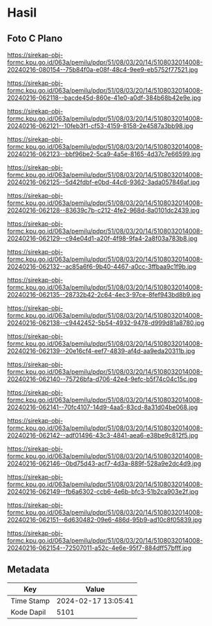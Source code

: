 # Hasil

## Foto C Plano

https://sirekap-obj-formc.kpu.go.id/063a/pemilu/pdpr/51/08/03/20/14/5108032014008-20240216-080154--75b84f0a-e08f-48c4-9ee9-eb5752f77521.jpg

https://sirekap-obj-formc.kpu.go.id/063a/pemilu/pdpr/51/08/03/20/14/5108032014008-20240216-062118--bacde45d-860e-41e0-a0df-384b68b42e9e.jpg

https://sirekap-obj-formc.kpu.go.id/063a/pemilu/pdpr/51/08/03/20/14/5108032014008-20240216-062121--10feb3f1-cf53-4159-8158-2e4587a3bb98.jpg

https://sirekap-obj-formc.kpu.go.id/063a/pemilu/pdpr/51/08/03/20/14/5108032014008-20240216-062123--bbf96be2-5ca9-4a5e-8165-4d37c7e66599.jpg

https://sirekap-obj-formc.kpu.go.id/063a/pemilu/pdpr/51/08/03/20/14/5108032014008-20240216-062125--5d42fdbf-e0bd-44c6-9362-3ada057846af.jpg

https://sirekap-obj-formc.kpu.go.id/063a/pemilu/pdpr/51/08/03/20/14/5108032014008-20240216-062128--83639c7b-c212-4fe2-968d-8a0101dc2439.jpg

https://sirekap-obj-formc.kpu.go.id/063a/pemilu/pdpr/51/08/03/20/14/5108032014008-20240216-062129--c94e04d1-a20f-4f98-9fa4-2a8f03a783b8.jpg

https://sirekap-obj-formc.kpu.go.id/063a/pemilu/pdpr/51/08/03/20/14/5108032014008-20240216-062132--ac85a6f6-9b40-4467-a0cc-3ffbaa9c1f9b.jpg

https://sirekap-obj-formc.kpu.go.id/063a/pemilu/pdpr/51/08/03/20/14/5108032014008-20240216-062135--28732b42-2c64-4ec3-97ce-8fef943bd8b9.jpg

https://sirekap-obj-formc.kpu.go.id/063a/pemilu/pdpr/51/08/03/20/14/5108032014008-20240216-062138--c9442452-5b54-4932-9478-d999d81a8780.jpg

https://sirekap-obj-formc.kpu.go.id/063a/pemilu/pdpr/51/08/03/20/14/5108032014008-20240216-062139--20e16cf4-eef7-4839-af4d-aa9eda20311b.jpg

https://sirekap-obj-formc.kpu.go.id/063a/pemilu/pdpr/51/08/03/20/14/5108032014008-20240216-062140--75726bfa-d706-42e4-9efc-b5f74c04c15c.jpg

https://sirekap-obj-formc.kpu.go.id/063a/pemilu/pdpr/51/08/03/20/14/5108032014008-20240216-062141--70fc4107-14d9-4aa5-83cd-8a31d04be068.jpg

https://sirekap-obj-formc.kpu.go.id/063a/pemilu/pdpr/51/08/03/20/14/5108032014008-20240216-062142--adf01496-43c3-4841-aea6-e38be9c812f5.jpg

https://sirekap-obj-formc.kpu.go.id/063a/pemilu/pdpr/51/08/03/20/14/5108032014008-20240216-062146--0bd75d43-acf7-4d3a-889f-528a9e2dc4d9.jpg

https://sirekap-obj-formc.kpu.go.id/063a/pemilu/pdpr/51/08/03/20/14/5108032014008-20240216-062149--fb6a6302-ccb6-4e6b-bfc3-51b2ca903e2f.jpg

https://sirekap-obj-formc.kpu.go.id/063a/pemilu/pdpr/51/08/03/20/14/5108032014008-20240216-062151--6d630482-09e6-486d-95b9-ad10c8f05839.jpg

https://sirekap-obj-formc.kpu.go.id/063a/pemilu/pdpr/51/08/03/20/14/5108032014008-20240216-062154--72507011-a52c-4e6e-95f7-884dff57bfff.jpg


## Metadata

| Key        | Value               |
| ---------- | ------------------- |
| Time Stamp | 2024-02-17 13:05:41 |
| Kode Dapil | 5101                |



